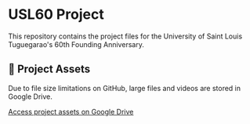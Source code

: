 # USL60 Project

This repository contains the project files for the University of Saint Louis Tuguegarao's 60th Founding Anniversary.

## 📁 Project Assets
Due to file size limitations on GitHub, large files and videos are stored in Google Drive.

[Access project assets on Google Drive](https://drive.google.com/drive/u/1/folders/10Z2jRxZmDNR_CaGZuAvI_CX-8tCW_dDk)
